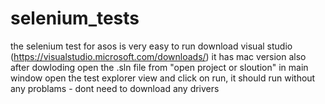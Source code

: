 # selenium_tests
the selenium test for asos is very easy to run
download visual studio (https://visualstudio.microsoft.com/downloads/) it has mac version also
after dowloding open the .sln file from "open project or sloution" in main window
open the test explorer view and click on run, it should run without any problams - dont need to download any drivers
